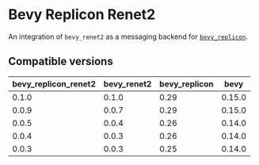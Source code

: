 # Bevy Replicon Renet2

An integration of `bevy_renet2` as a messaging backend for [`bevy_replicon`](https://github.com/projectharmonia/bevy_replicon).


## Compatible versions

| bevy_replicon_renet2 | bevy_renet2 | bevy_replicon | bevy   |
| -------------------- | ----------- | ------------- | ------ |
| 0.1.0                | 0.1.0       | 0.29          | 0.15.0 |
| 0.0.9                | 0.0.7       | 0.29          | 0.15.0 |
| 0.0.5                | 0.0.4       | 0.26          | 0.14.0 |
| 0.0.4                | 0.0.3       | 0.26          | 0.14.0 |
| 0.0.3                | 0.0.3       | 0.25          | 0.14.0 |
